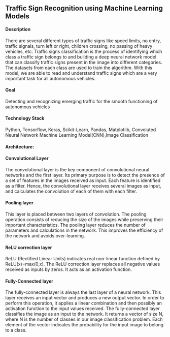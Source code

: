 ## Traffic Sign Recognition using Machine Learning Models

#### Description
There are several different types of traffic signs like speed limits, no entry, traffic signals, turn left or right, children crossing, no passing of heavy vehicles, etc. Traffic signs classification is the process of identifying which class a traffic sign belongs to and building a deep neural network model that can classify traffic signs present in the image into different categories. The datasets from each class are used to train the algorithm. With this model, we are able to read and understand traffic signs which are a very important task for all autonomous vehicles.

#### Goal
Detecting and recognizing emerging traffic for the smooth functioning of autonomous vehicles

#### Technology Stack
Python, Tensorflow, Keras, Scikit-Learn, Pandas, Matplotlib, Convoluted Neural Network Machine Learning Model(CNN),Image Classification

#### Architecture:




#### Convolutional Layer 
The convolutional layer is the key component of convolutional neural networks and the first layer. Its primary purpose is to detect the presence of a set of features in the images received as input. Each feature is identified as a filter. Hence, the convolutional layer receives several images as input, and calculates the convolution of each of them with each filter.

#### Pooling layer 
This layer is placed between two layers of convolution. The pooling operation consists of reducing the size of the images while preserving their important characteristics. The pooling layer reduces the number of parameters and calculations in the network. This improves the efficiency of the network and avoids over-learning.

#### ReLU correction layer 
ReLU (Rectified Linear Units) indicates real non-linear function defined by ReLU(x)=max(0,x). The ReLU correction layer replaces all negative values received as inputs by zeros. It acts as an activation function.

#### Fully-Connected layer
The fully-connected layer is always the last layer of a neural network. This layer receives an input vector and produces a new output vector. In order to perform this operation, it applies a linear combination and then possibly an activation function to the input values received. The fully-connected layer classifies the image as an input to the network. It returns a vector of size N, where N is the number of classes in our image classification problem. Each element of the vector indicates the probability for the input image to belong to a class.
